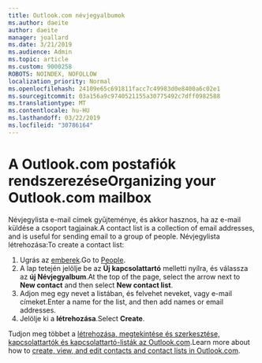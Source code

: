```yaml
---
title: Outlook.com névjegyalbumok
ms.author: daeite
author: daeite
manager: joallard
ms.date: 3/21/2019
ms.audience: Admin
ms.topic: article
ms.custom: 9000258
ROBOTS: NOINDEX, NOFOLLOW
localization_priority: Normal
ms.openlocfilehash: 24109e65c691811facc7c49983d0e8400a6c02e1
ms.sourcegitcommit: 03a156a9c9740521155a30775492c7dff0982588
ms.translationtype: MT
ms.contentlocale: hu-HU
ms.lasthandoff: 03/22/2019
ms.locfileid: "30786164"
---
```

# <a name="organizing-your-outlookcom-mailbox"></a><span data-ttu-id="0ad4b-102">A Outlook.com postafiók rendszerezése</span><span class="sxs-lookup"><span data-stu-id="0ad4b-102">Organizing your Outlook.com mailbox</span></span>

<span data-ttu-id="0ad4b-103">Névjegylista e-mail címek gyűjteménye, és akkor hasznos, ha az e-mail küldése a csoport tagjainak.</span><span class="sxs-lookup"><span data-stu-id="0ad4b-103">A contact list is a collection of email addresses, and is useful for sending email to a group of people.</span></span> <span data-ttu-id="0ad4b-104">Névjegylista létrehozása:</span><span class="sxs-lookup"><span data-stu-id="0ad4b-104">To create a contact list:</span></span>

1. <span data-ttu-id="0ad4b-105">Ugrás az [emberek](https://outlook.live.com/people/).</span><span class="sxs-lookup"><span data-stu-id="0ad4b-105">Go to [People](https://outlook.live.com/people/).</span></span>
1. <span data-ttu-id="0ad4b-106">A lap tetején jelölje be az **Új kapcsolattartó** melletti nyílra, és válassza az **új Névjegyalbum**.</span><span class="sxs-lookup"><span data-stu-id="0ad4b-106">At the top of the page, select the arrow next to **New contact** and then select **New contact list**.</span></span>
1. <span data-ttu-id="0ad4b-107">Adjon meg egy nevet a listában, és felvehet neveket, vagy e-mail címeket.</span><span class="sxs-lookup"><span data-stu-id="0ad4b-107">Enter a name for the list, and then add names or email addresses.</span></span>
1. <span data-ttu-id="0ad4b-108">Jelölje ki a **létrehozása**.</span><span class="sxs-lookup"><span data-stu-id="0ad4b-108">Select **Create**.</span></span>

<span data-ttu-id="0ad4b-109">Tudjon meg többet a [létrehozása, megtekintése és szerkesztése, kapcsolattartók és kapcsolattartó-listák az Outlook.com](https://support.office.com/article/5b909158-036e-4820-92f7-2a27f57b9f01).</span><span class="sxs-lookup"><span data-stu-id="0ad4b-109">Learn more about how to [create, view, and edit contacts and contact lists in Outlook.com](https://support.office.com/article/5b909158-036e-4820-92f7-2a27f57b9f01).</span></span>